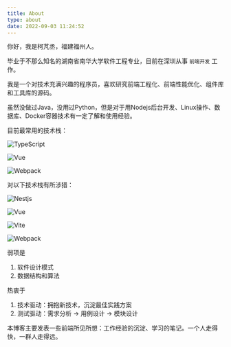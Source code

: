 ```yaml
---
title: About
type: about
date: 2022-09-03 11:24:52
---
```


你好，我是柯芃丞，福建福州人。

毕业于不那么知名的湖南省南华大学软件工程专业，目前在深圳从事 `前端开发` 工作。

我是一个对技术充满兴趣的程序员，喜欢研究前端工程化、前端性能优化、组件库和工具库的源码。

虽然没做过Java，没用过Python，但是对于用Nodejs后台开发、Linux操作、数据库、Docker容器技术有一定了解和使用经验。

目前最常用的技术栈：

![TypeScript](https://img.shields.io/badge/-TypeScript4.7-333333?style=flat&logo=typescript)

![Vue](https://img.shields.io/badge/-Vue2.6-333333?style=flat&logo=vue.js)

![Webpack](https://img.shields.io/badge/-Webpack4.x-333333?style=flat&logo=Webpack)

对以下技术栈有所涉猎：

![Nestjs](https://img.shields.io/badge/-Nestjs-333333?style=flat&logo=Nestjs)

![Vue](https://img.shields.io/badge/-Vue3.x-333333?style=flat&logo=vue.js)

![Vite](https://img.shields.io/badge/-Vite2.x-333333?style=flat&logo=Vite)

![Webpack](https://img.shields.io/badge/-Webpack5.x-333333?style=flat&logo=Webpack)

弱项是

1. 软件设计模式
2. 数据结构和算法

热衷于

1. 技术驱动：拥抱新技术，沉淀最佳实践方案
2. 测试驱动：需求分析 -> 用例设计 -> 模块设计

本博客主要发表一些前端所见所想：工作经验的沉淀、学习的笔记。一个人走得快，一群人走得远。

